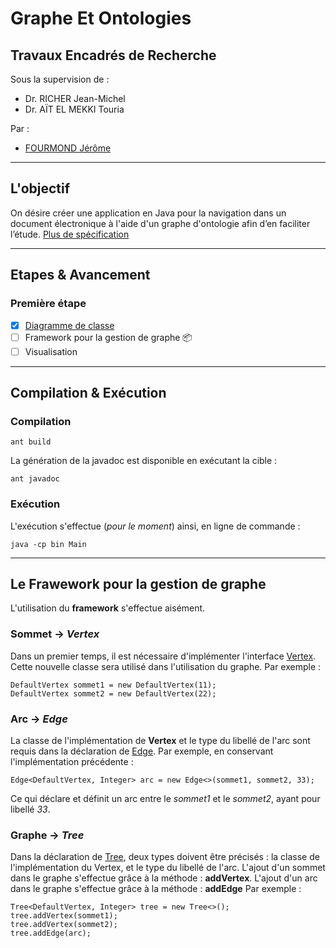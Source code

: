 # Graphe Et Ontologies

## Travaux Encadrés de Recherche

Sous la supervision de :
* Dr. RICHER Jean-Michel
* Dr. AÏT EL MEKKI Touria

Par :
* [FOURMOND Jérôme](https://github.com/jfourmond)

---

## L'objectif

On désire créer une application en Java pour la navigation dans un document électronique à l'aide d'un graphe d'ontologie afin d’en faciliter l’étude.
[Plus de spécification](https://github.com/jfourmond/Graphe-Et-Ontologies/blob/master/B-ontologie.pdf)

---

## Etapes & Avancement

### Première étape

- [x] [Diagramme de classe](https://github.com/jfourmond/Graphe-Et-Ontologies/blob/master/class_diagram)
- [ ] Framework pour la gestion de graphe :package: 
- [ ] Visualisation

---

## Compilation & Exécution

### Compilation

	ant build
	
La génération de la javadoc est disponible en exécutant la cible :

	ant javadoc

### Exécution

L'exécution s'effectue (*pour le moment*) ainsi, en ligne de commande :

	java -cp bin Main

---

## Le Frawework pour la gestion de graphe

L'utilisation du **framework** s'effectue aisément.

### Sommet -> *Vertex*
Dans un premier temps, il est nécessaire d'implémenter l'interface [Vertex](https://github.com/jfourmond/Graphe-Et-Ontologies/blob/master/Graphe-Et-Ontologies/src/fr/fourmond/jerome/framework/Vertex.java).
Cette nouvelle classe sera utilisé dans l'utilisation du graphe.
Par exemple :

	DefaultVertex sommet1 = new DefaultVertex(11);
	DefaultVertex sommet2 = new DefaultVertex(22);

### Arc -> *Edge*
La classe de l'implémentation de **Vertex** et le type du libellé de l'arc sont requis dans la déclaration de [Edge](https://github.com/jfourmond/Graphe-Et-Ontologies/blob/master/Graphe-Et-Ontologies/src/fr/fourmond/jerome/framework/Edge.java).
Par exemple, en conservant l'implémentation précédente :

	Edge<DefaultVertex, Integer> arc = new Edge<>(sommet1, sommet2, 33);
	
Ce qui déclare et définit un arc entre le *sommet1* et le *sommet2*, ayant pour libellé *33*.

### Graphe -> *Tree*
Dans la déclaration de [Tree](https://github.com/jfourmond/Graphe-Et-Ontologies/blob/master/Graphe-Et-Ontologies/src/fr/fourmond/jerome/framework/Tree.java), deux types doivent être précisés : la classe de l'implémentation du Vertex, et le type du libellé de l'arc.
L'ajout d'un sommet dans le graphe s'effectue grâce à la méthode : **addVertex**.
L'ajout d'un arc dans le graphe s'effectue grâce à la méthode : **addEdge**
Par exemple :

	Tree<DefaultVertex, Integer> tree = new Tree<>();
	tree.addVertex(sommet1);
	tree.addVertex(sommet2);
	tree.addEdge(arc);